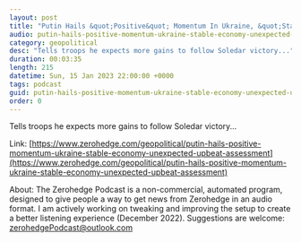 ```yaml
---
layout: post
title: "Putin Hails &quot;Positive&quot; Momentum In Ukraine, &quot;Stable&quot; Economy In Surprisingly Upbeat Remarks"
audio: putin-hails-positive-momentum-ukraine-stable-economy-unexpected-upbeat-assessment-0
category: geopolitical
desc: "Tells troops he expects more gains to follow Soledar victory..."
duration: 00:03:35
length: 215
datetime: Sun, 15 Jan 2023 22:00:00 +0000
tags: podcast
guid: putin-hails-positive-momentum-ukraine-stable-economy-unexpected-upbeat-assessment-0
order: 0
---
```

Tells troops he expects more gains to follow Soledar victory...

Link: [https://www.zerohedge.com/geopolitical/putin-hails-positive-momentum-ukraine-stable-economy-unexpected-upbeat-assessment](https://www.zerohedge.com/geopolitical/putin-hails-positive-momentum-ukraine-stable-economy-unexpected-upbeat-assessment)

About: The Zerohedge Podcast is a non-commercial, automated program, designed to give people a way to get news from Zerohedge in an audio format.  I am actively working on tweaking and improving the setup to create a better listening experience (December 2022).  Suggestions are welcome: [zerohedgePodcast@outlook.com](mailto:zerohedgePodcast@outlook.com)